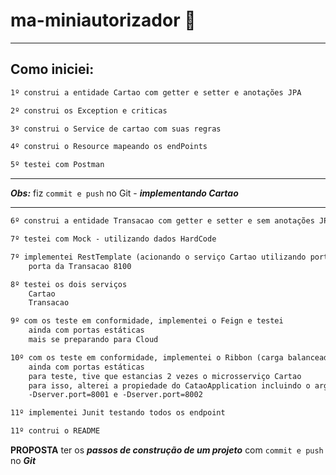 # ma-miniautorizador 🎉
-----

## Como iniciei:
``` md
1º construi a entidade Cartao com getter e setter e anotações JPA
```
``` md
2º construi os Exception e criticas
```
``` md
3º construi o Service de cartao com suas regras
```
``` md
4º construi o Resource mapeando os endPoints
```
``` md
5º testei com Postman
```
---

**_Obs:_** fiz ```commit e push``` no Git - **_implementando Cartao_**

---

``` md
6º construi a entidade Transacao com getter e setter e sem anotações JPA
```

``` md
7º testei com Mock - utilizando dados HardCode
```

``` md
7º implementei RestTemplate (acionando o serviço Cartao utilizando porta fix 8001)
    porta da Transacao 8100
```

``` md
8º testei os dois serviços
    Cartao
    Transacao
```

``` md
9º com os teste em conformidade, implementei o Feign e testei
    ainda com portas estáticas
    mais se preparando para Cloud
```

``` md
10º com os teste em conformidade, implementei o Ribbon (carga balanceada)
    ainda com portas estáticas
    para teste, tive que estancias 2 vezes o microsserviço Cartao
    para isso, alterei a propiedade do CataoApplication incluindo o argumento:
    -Dserver.port=8001 e -Dserver.port=8002 
```

``` md
11º implementei Junit testando todos os endpoint
```

``` md
11º contrui o README
```

**PROPOSTA** ter os **_passos de construção de um projeto_** com ```commit e push``` no **_Git_**


